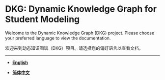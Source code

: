 # DKG: Dynamic Knowledge Graph for Student Modeling

Welcome to the Dynamic Knowledge Graph (DKG) project. Please choose your preferred language to view the documentation.

欢迎来到动态知识图谱（DKG）项目。请选择您的偏好语言以查看文档。

---

- **[English](./README_en.md)**

- **[简体中文](./README_zh.md)** 